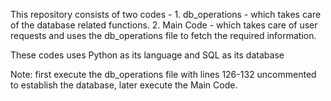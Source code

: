 This repository consists of two codes - 
    1. db_operations - which takes care of the database related functions.
    2. Main Code - which takes care of user requests and uses the db_operations file to fetch the required information.

These codes uses Python as its language and SQL as its database

Note: first execute the db_operations file with lines 126-132 uncommented to establish the database, later execute the Main Code.
